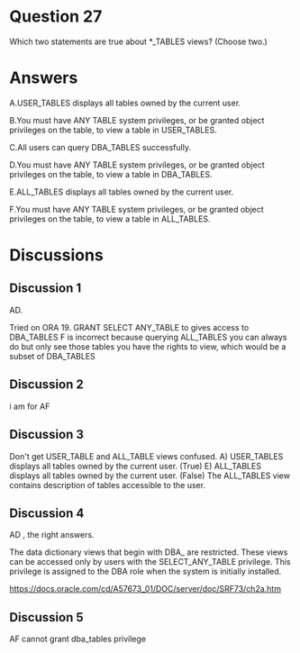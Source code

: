 # Question 27
Which two statements are true about *_TABLES views? (Choose two.)

# Answers
A.USER_TABLES displays all tables owned by the current user.

B.You must have ANY TABLE system privileges, or be granted object privileges on the table, to view a table in USER_TABLES.

C.All users can query DBA_TABLES successfully.

D.You must have ANY TABLE system privileges, or be granted object privileges on the table, to view a table in DBA_TABLES.

E.ALL_TABLES displays all tables owned by the current user.

F.You must have ANY TABLE system privileges, or be granted object privileges on the table, to view a table in ALL_TABLES.

# Discussions
## Discussion 1
AD.

Tried on ORA 19. 
GRANT SELECT ANY_TABLE to gives access to DBA_TABLES
F is incorrect because querying ALL_TABLES you can always do but only see those tables you have the rights to view, which would be a subset of DBA_TABLES

## Discussion 2
i am for AF

## Discussion 3
Don't get USER_TABLE and ALL_TABLE views confused.
A) USER_TABLES displays all tables owned by the current user. (True)
E) ALL_TABLES displays all tables owned by the current user. (False) 
The ALL_TABLES view contains description of tables accessible to the user.

## Discussion 4
AD , the right answers.

The data dictionary views that begin with DBA_ are restricted. These views can be accessed only by users with the SELECT_ANY_TABLE privilege. This privilege is assigned to the DBA role when the system is initially installed.

https://docs.oracle.com/cd/A57673_01/DOC/server/doc/SRF73/ch2a.htm

## Discussion 5
AF
cannot grant dba_tables privilege

